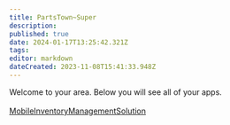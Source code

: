 ```yaml
---
title: PartsTown~Super
description: 
published: true
date: 2024-01-17T13:25:42.321Z
tags: 
editor: markdown
dateCreated: 2023-11-08T15:41:33.948Z
---
```


Welcome to your area. Below you will see all of your apps.<br><br>[MobileInventoryManagementSolution](/Apps/MIMS/MobileInventoryManagementSolution)<br>